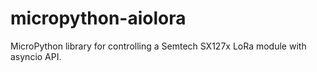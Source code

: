 # micropython-aiolora
MicroPython library for controlling a Semtech SX127x LoRa module with asyncio API.
